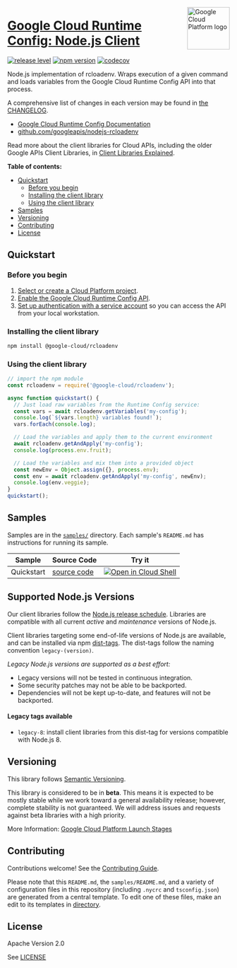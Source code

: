 [//]: # "This README.md file is auto-generated, all changes to this file will be lost."
[//]: # "To regenerate it, use `python -m synthtool`."
<img src="https://avatars2.githubusercontent.com/u/2810941?v=3&s=96" alt="Google Cloud Platform logo" title="Google Cloud Platform" align="right" height="96" width="96"/>

# [Google Cloud Runtime Config: Node.js Client](https://github.com/googleapis/nodejs-rcloadenv)

[![release level](https://img.shields.io/badge/release%20level-beta-yellow.svg?style=flat)](https://cloud.google.com/terms/launch-stages)
[![npm version](https://img.shields.io/npm/v/@google-cloud/rcloadenv.svg)](https://www.npmjs.org/package/@google-cloud/rcloadenv)
[![codecov](https://img.shields.io/codecov/c/github/googleapis/nodejs-rcloadenv/main.svg?style=flat)](https://codecov.io/gh/googleapis/nodejs-rcloadenv)




Node.js implementation of rcloadenv. Wraps execution of a given command and loads variables from the Google Cloud Runtime Config API into that process.


A comprehensive list of changes in each version may be found in
[the CHANGELOG](https://github.com/googleapis/nodejs-rcloadenv/blob/main/CHANGELOG.md).


* [Google Cloud Runtime Config Documentation][product-docs]
* [github.com/googleapis/nodejs-rcloadenv](https://github.com/googleapis/nodejs-rcloadenv)

Read more about the client libraries for Cloud APIs, including the older
Google APIs Client Libraries, in [Client Libraries Explained][explained].

[explained]: https://cloud.google.com/apis/docs/client-libraries-explained

**Table of contents:**


* [Quickstart](#quickstart)
  * [Before you begin](#before-you-begin)
  * [Installing the client library](#installing-the-client-library)
  * [Using the client library](#using-the-client-library)
* [Samples](#samples)
* [Versioning](#versioning)
* [Contributing](#contributing)
* [License](#license)

## Quickstart

### Before you begin

1.  [Select or create a Cloud Platform project][projects].
1.  [Enable the Google Cloud Runtime Config API][enable_api].
1.  [Set up authentication with a service account][auth] so you can access the
    API from your local workstation.

### Installing the client library

```bash
npm install @google-cloud/rcloadenv
```


### Using the client library

```javascript
// import the npm module
const rcloadenv = require('@google-cloud/rcloadenv');

async function quickstart() {
  // Just load raw variables from the Runtime Config service:
  const vars = await rcloadenv.getVariables('my-config');
  console.log(`${vars.length} variables found!`);
  vars.forEach(console.log);

  // Load the variables and apply them to the current environment
  await rcloadenv.getAndApply('my-config');
  console.log(process.env.fruit);

  // Load the variables and mix them into a provided object
  const newEnv = Object.assign({}, process.env);
  const env = await rcloadenv.getAndApply('my-config', newEnv);
  console.log(env.veggie);
}
quickstart();

```



## Samples

Samples are in the [`samples/`](https://github.com/googleapis/nodejs-rcloadenv/tree/main/samples) directory. Each sample's `README.md` has instructions for running its sample.

| Sample                      | Source Code                       | Try it |
| --------------------------- | --------------------------------- | ------ |
| Quickstart | [source code](https://github.com/googleapis/nodejs-rcloadenv/blob/main/samples/quickstart.js) | [![Open in Cloud Shell][shell_img]](https://console.cloud.google.com/cloudshell/open?git_repo=https://github.com/googleapis/nodejs-rcloadenv&page=editor&open_in_editor=samples/quickstart.js,samples/README.md) |



## Supported Node.js Versions

Our client libraries follow the [Node.js release schedule](https://nodejs.org/en/about/releases/).
Libraries are compatible with all current _active_ and _maintenance_ versions of
Node.js.

Client libraries targeting some end-of-life versions of Node.js are available, and
can be installed via npm [dist-tags](https://docs.npmjs.com/cli/dist-tag).
The dist-tags follow the naming convention `legacy-(version)`.

_Legacy Node.js versions are supported as a best effort:_

* Legacy versions will not be tested in continuous integration.
* Some security patches may not be able to be backported.
* Dependencies will not be kept up-to-date, and features will not be backported.

#### Legacy tags available

* `legacy-8`: install client libraries from this dist-tag for versions
  compatible with Node.js 8.

## Versioning

This library follows [Semantic Versioning](http://semver.org/).




This library is considered to be in **beta**. This means it is expected to be
mostly stable while we work toward a general availability release; however,
complete stability is not guaranteed. We will address issues and requests
against beta libraries with a high priority.





More Information: [Google Cloud Platform Launch Stages][launch_stages]

[launch_stages]: https://cloud.google.com/terms/launch-stages

## Contributing

Contributions welcome! See the [Contributing Guide](https://github.com/googleapis/nodejs-rcloadenv/blob/main/CONTRIBUTING.md).

Please note that this `README.md`, the `samples/README.md`,
and a variety of configuration files in this repository (including `.nycrc` and `tsconfig.json`)
are generated from a central template. To edit one of these files, make an edit
to its templates in
[directory](https://github.com/googleapis/synthtool).

## License

Apache Version 2.0

See [LICENSE](https://github.com/googleapis/nodejs-rcloadenv/blob/main/LICENSE)


[product-docs]: https://cloud.google.com/deployment-manager/runtime-configurator/
[shell_img]: https://gstatic.com/cloudssh/images/open-btn.png
[projects]: https://console.cloud.google.com/project
[billing]: https://support.google.com/cloud/answer/6293499#enable-billing
[enable_api]: https://console.cloud.google.com/flows/enableapi?apiid=runtimeconfig.googleapis.com
[auth]: https://cloud.google.com/docs/authentication/getting-started
